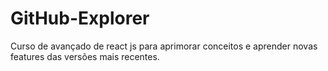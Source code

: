 # GitHub-Explorer
Curso de avançado de react js para aprimorar conceitos e aprender novas features das versões mais recentes.
